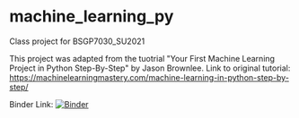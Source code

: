 # machine_learning_py
Class project for BSGP7030_SU2021

This project was adapted from the tuotrial "Your First Machine Learning Project in Python Step-By-Step" by Jason Brownlee.
Link to original tutorial: https://machinelearningmastery.com/machine-learning-in-python-step-by-step/


Binder Link: [![Binder](https://mybinder.org/badge_logo.svg)](https://mybinder.org/v2/gh/esimonton/machine_learning_py.git/HEAD)
